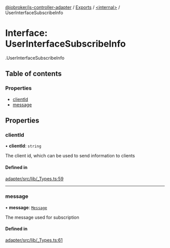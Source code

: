 [@iobroker/js-controller-adapter](../README.md) / [Exports](../modules.md) / [<internal\>](../modules/internal_.md) / UserInterfaceSubscribeInfo

# Interface: UserInterfaceSubscribeInfo

[<internal>](../modules/internal_.md).UserInterfaceSubscribeInfo

## Table of contents

### Properties

- [clientId](internal_.UserInterfaceSubscribeInfo.md#clientid)
- [message](internal_.UserInterfaceSubscribeInfo.md#message)

## Properties

### clientId

• **clientId**: `string`

The client id, which can be used to send information to clients

#### Defined in

[adapter/src/lib/_Types.ts:59](https://github.com/ioBroker/ioBroker.js-controller/blob/25f18577/packages/adapter/src/lib/_Types.ts#L59)

___

### message

• **message**: [`Message`](internal_.Message.md)

The message used for subscription

#### Defined in

[adapter/src/lib/_Types.ts:61](https://github.com/ioBroker/ioBroker.js-controller/blob/25f18577/packages/adapter/src/lib/_Types.ts#L61)
